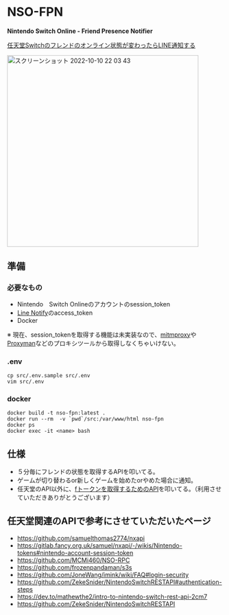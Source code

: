 # NSO-FPN
**Nintendo Switch Online - Friend Presence Notifier**

[任天堂Switchのフレンドのオンライン状態が変わったらLINE通知する](https://zenn.dev/shlia/articles/69f677f2fe0e91)

<img width="446" alt="スクリーンショット 2022-10-10 22 03 43" src="https://user-images.githubusercontent.com/42834409/194895511-902c6fad-d9c7-44b0-adbc-eb110956b924.png">

## 準備
### 必要なもの
- Nintendo　Switch Onlineのアカウントのsession_token
- [Line Notify](https://notify-bot.line.me/doc/ja/)のaccess_token
- Docker

※ 現在、session_tokenを取得する機能は未実装なので、[mitmproxy](https://mitmproxy.org/)や[Proxyman](https://proxyman.io/)などのプロキシツールから取得しなくちゃいけない。

### .env
```
cp src/.env.sample src/.env
vim src/.env
```

### docker
```
docker build -t nso-fpn:latest .
docker run --rm  -v `pwd`/src:/var/www/html nso-fpn
docker ps
docker exec -it <name> bash
```

## 仕様
- ５分毎にフレンドの状態を取得するAPIを叩いてる。
- ゲームが切り替わるor新しくゲームを始めたorやめた場合に通知。
- 任天堂のAPI以外に、[fトークンを取得するためのAPI](https://github.com/JoneWang/imink/wiki/imink-API-Documentation)を叩いてる。（利用させていただきありがとうございます）

## 任天堂関連のAPIで参考にさせていただいたページ

- https://github.com/samuelthomas2774/nxapi
- https://gitlab.fancy.org.uk/samuel/nxapi/-/wikis/Nintendo-tokens#nintendo-account-session-token
- https://github.com/MCMi460/NSO-RPC
- https://github.com/frozenpandaman/s3s
- https://github.com/JoneWang/imink/wiki/FAQ#login-security
- https://github.com/ZekeSnider/NintendoSwitchRESTAPI#authentication-steps
- https://dev.to/mathewthe2/intro-to-nintendo-switch-rest-api-2cm7
- https://github.com/ZekeSnider/NintendoSwitchRESTAPI
